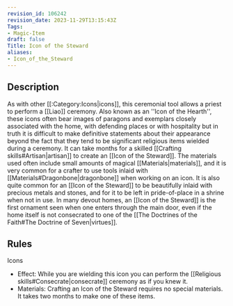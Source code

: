 ```yaml
---
revision_id: 106242
revision_date: 2023-11-29T13:15:43Z
Tags:
- Magic-Item
draft: false
Title: Icon of the Steward
aliases:
- Icon_of_the_Steward
---
```

## Description
As with other [[:Category:Icons|icons]], this ceremonial tool allows a priest to perform a [[Liao]] ceremony. Also known as an ''Icon of the Hearth'', these icons often bear images of paragons and exemplars closely associated with the home, with defending places or with hospitality but in truth it is difficult to make definitive statements about their appearance beyond the fact that they tend to be significant religious items wielded during a ceremony.
It can take months for a skilled [[Crafting skills#Artisan|artisan]] to create an [[Icon of the Steward]]. The materials used often include small amounts of magical [[Materials|materials]], and it is very common for a crafter to use tools inlaid with [[Materials#Dragonbone|dragonbone]] when working on an icon. It is also quite common for an [[Icon of the Steward]] to be beautifully inlaid with precious metals and stones, and for it to be left in pride-of-place in a shrine when not in use. In many devout homes, an [[Icon of the Steward]] is the first ornament seen when one enters through the main door, even if the home itself is not consecrated to one of the [[The Doctrines of the Faith#The Doctrine of Seven|virtues]].
## Rules
Icons
* Effect: While you are wielding this icon you can perform the [[Religious skills#Consecrate|consecrate]] ceremony as if you knew it.
* Materials: Crafting an Icon of the Steward requires no special materials. It takes two months to make one of these items.